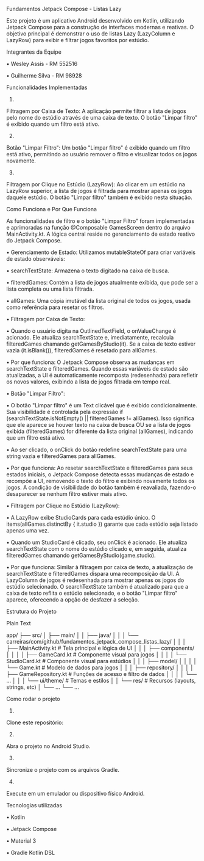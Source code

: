 Fundamentos Jetpack Compose - Listas Lazy

Este projeto é um aplicativo Android desenvolvido em Kotlin, utilizando Jetpack Compose para a construção de interfaces modernas e reativas. O objetivo principal é demonstrar o uso de listas Lazy (LazyColumn e LazyRow) para exibir e filtrar jogos favoritos por estúdio.

Integrantes da Equipe

•
Wesley Assis - RM 552516

•
Guilherme Silva - RM 98928

Funcionalidades Implementadas

1.
Filtragem por Caixa de Texto: A aplicação permite filtrar a lista de jogos pelo nome do estúdio através de uma caixa de texto. O botão "Limpar filtro" é exibido quando um filtro está ativo.

2.
Botão "Limpar Filtro": Um botão "Limpar filtro" é exibido quando um filtro está ativo, permitindo ao usuário remover o filtro e visualizar todos os jogos novamente.

3.
Filtragem por Clique no Estúdio (LazyRow): Ao clicar em um estúdio na LazyRow superior, a lista de jogos é filtrada para mostrar apenas os jogos daquele estúdio. O botão "Limpar filtro" também é exibido nesta situação.

Como Funciona e Por Que Funciona

As funcionalidades de filtro e o botão "Limpar Filtro" foram implementadas e aprimoradas na função @Composable GamesScreen dentro do arquivo MainActivity.kt. A lógica central reside no gerenciamento de estado reativo do Jetpack Compose.

•
Gerenciamento de Estado: Utilizamos mutableStateOf para criar variáveis de estado observáveis:

•
searchTextState: Armazena o texto digitado na caixa de busca.

•
filteredGames: Contém a lista de jogos atualmente exibida, que pode ser a lista completa ou uma lista filtrada.

•
allGames: Uma cópia imutável da lista original de todos os jogos, usada como referência para resetar os filtros.



•
Filtragem por Caixa de Texto:

•
Quando o usuário digita na OutlinedTextField, o onValueChange é acionado. Ele atualiza searchTextState e, imediatamente, recalcula filteredGames chamando getGamesByStudio(it). Se a caixa de texto estiver vazia (it.isBlank()), filteredGames é resetado para allGames.

•
Por que funciona: O Jetpack Compose observa as mudanças em searchTextState e filteredGames. Quando essas variáveis de estado são atualizadas, a UI é automaticamente recomposta (redesenhada) para refletir os novos valores, exibindo a lista de jogos filtrada em tempo real.



•
Botão "Limpar Filtro":

•
O botão "Limpar filtro" é um Text clicável que é exibido condicionalmente. Sua visibilidade é controlada pela expressão if (searchTextState.isNotEmpty() || filteredGames != allGames). Isso significa que ele aparece se houver texto na caixa de busca OU se a lista de jogos exibida (filteredGames) for diferente da lista original (allGames), indicando que um filtro está ativo.

•
Ao ser clicado, o onClick do botão redefine searchTextState para uma string vazia e filteredGames para allGames.

•
Por que funciona: Ao resetar searchTextState e filteredGames para seus estados iniciais, o Jetpack Compose detecta essas mudanças de estado e recompõe a UI, removendo o texto do filtro e exibindo novamente todos os jogos. A condição de visibilidade do botão também é reavaliada, fazendo-o desaparecer se nenhum filtro estiver mais ativo.



•
Filtragem por Clique no Estúdio (LazyRow):

•
A LazyRow exibe StudioCards para cada estúdio único. O items(allGames.distinctBy { it.studio }) garante que cada estúdio seja listado apenas uma vez.

•
Quando um StudioCard é clicado, seu onClick é acionado. Ele atualiza searchTextState com o nome do estúdio clicado e, em seguida, atualiza filteredGames chamando getGamesByStudio(game.studio).

•
Por que funciona: Similar à filtragem por caixa de texto, a atualização de searchTextState e filteredGames dispara uma recomposição da UI. A LazyColumn de jogos é redesenhada para mostrar apenas os jogos do estúdio selecionado. O searchTextState também é atualizado para que a caixa de texto reflita o estúdio selecionado, e o botão "Limpar filtro" aparece, oferecendo a opção de desfazer a seleção.



Estrutura do Projeto

Plain Text


app/
 ├── src/
 │   ├── main/
 │   │   ├── java/
 │   │   │   └── carreiras/com/github/fundamentos_jetpack_compose_listas_lazy/
 │   │   │        ├── MainActivity.kt         # Tela principal e lógica de UI
 │   │   │        ├── components/
 │   │   │        │    ├── GameCard.kt       # Componente visual para jogos
 │   │   │        │    └── StudioCard.kt     # Componente visual para estúdios
 │   │   │        ├── model/
 │   │   │        │    └── Game.kt           # Modelo de dados para jogos
 │   │   │        ├── repository/
 │   │   │        │    ├── GameRepository.kt # Funções de acesso e filtro de dados
 │   │   │        │    └── ...
 │   │   │        └── ui/theme/              # Temas e estilos
 │   │   └── res/                            # Recursos (layouts, strings, etc)
 │   └── ...
 └── ...


Como rodar o projeto

1.
Clone este repositório:

2.
Abra o projeto no Android Studio.

3.
Sincronize o projeto com os arquivos Gradle.

4.
Execute em um emulador ou dispositivo físico Android.

Tecnologias utilizadas

•
Kotlin

•
Jetpack Compose

•
Material 3

•
Gradle Kotlin DSL


